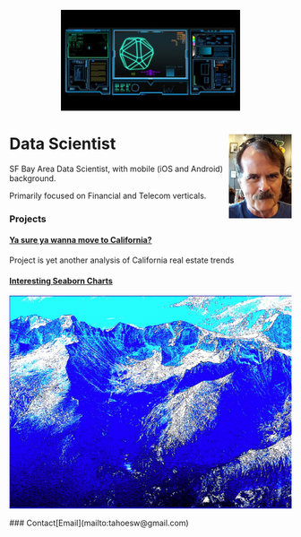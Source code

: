 <p style="text-align:center;"><img src="scifi2.jpg" alt="hdr" height="180"></p>

<h1>
Data Scientist<img style="float: right" src="MoiJun2016Cropped2.jpg" height="150">
</h1>
SF Bay Area Data Scientist, with mobile (iOS and Android) background.

Primarily focused on Financial and Telecom verticals.
### Projects

#### [Ya sure ya wanna move to California?](https://medium.com/@faluovo/want-cheap-living-quarters-in-california-5614d01cdbc8)

Project is yet another analysis of California real estate trends

#### [Interesting Seaborn Charts](https://colab.research.google.com/drive/1wr1drwdu_s7UCa_qG6OqQdQtXm4RTanZ)

<p style="text-align:center;"><img src="15.PNG" alt="hdr" height="380"></p>
### Contact​
[Email](mailto:tahoesw@gmail.com)
